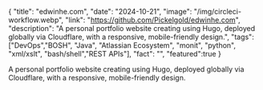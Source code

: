 {
  "title": "edwinhe.com",
  "date": "2024-10-21",
  "image": "/img/circleci-workflow.webp",
  "link": "https://github.com/Pickelgold/edwinhe.com",
  "description": "A personal portfolio website creating using Hugo, deployed globally via Cloudflare, with a responsive, mobile-friendly design.",
  "tags": ["DevOps","BOSH", "Java", "Atlassian Ecosystem", "monit", "python", "xml/xslt", "bash/shell","REST APIs"],
  "fact": "",
  "featured":true
}

A personal portfolio website creating using Hugo, deployed globally via Cloudflare, with a responsive, mobile-friendly design.
